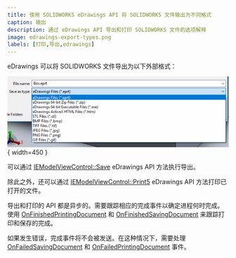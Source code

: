 ```yaml
---
title: 使用 SOLIDWORKS eDrawings API 将 SOLIDWORKS 文件输出为不同格式
caption: 输出
description: 通过 eDrawings API 导出和打印 SOLIDWORKS 文件的选项解释
image: edrawings-export-types.png
labels: [打印,导出,edrawings]
---
```

eDrawings 可以将 SOLIDWORKS 文件导出为以下外部格式：

![eDrawings 中的导出类型](edrawings-export-types.png){ width=450 }

可以通过 [IEModelViewControl::Save](https://help.solidworks.com/2016/English/api/emodelapi/eDrawings.Interop.EModelViewControl~eDrawings.Interop.EModelViewControl.IEModelViewControl~Save.html) eDrawings API 方法执行导出。

除此之外，还可以通过 [IEModelViewControl::Print5](https://help.solidworks.com/2016/English/api/emodelapi/eDrawings.Interop.EModelViewControl~eDrawings.Interop.EModelViewControl.IEModelViewControl~Print5.html) eDrawings API 方法打印已打开的文件。

导出和打印的 API 都是异步的。需要跟踪相应的完成事件以确定进程何时完成。使用 [OnFinishedPrintingDocument](https://help.solidworks.com/2019/english/api/emodelapi/eDrawings.Interop.EModelViewControl~eDrawings.Interop.EModelViewControl._IEModelViewControlEvents_OnFinishedPrintingDocumentEventHandler.html) 和 [OnFinishedSavingDocument](https://help.solidworks.com/2019/english/api/emodelapi/eDrawings.Interop.EModelViewControl~eDrawings.Interop.EModelViewControl._IEModelViewControlEvents_OnFinishedSavingDocumentEventHandler.html) 来跟踪打印和保存的完成。

如果发生错误，完成事件将不会被发送。在这种情况下，需要处理 [OnFailedSavingDocument](https://help.solidworks.com/2019/english/api/emodelapi/eDrawings.Interop.EModelViewControl~eDrawings.Interop.EModelViewControl._IEModelViewControlEvents_OnFailedSavingDocumentEventHandler.html) 和 [OnFailedPrintingDocument](https://help.solidworks.com/2019/english/api/emodelapi/eDrawings.Interop.EModelViewControl~eDrawings.Interop.EModelViewControl._IEModelViewControlEvents_OnFailedPrintingDocumentEventHandler.html) 事件。
